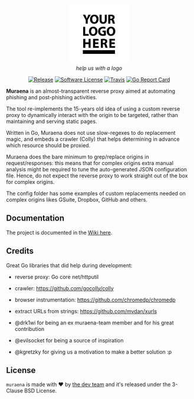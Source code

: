 <p align="center">
  <img alt="Muraena Logo" src="./media/img/muraena-logo.jpg"
   height="160" /><br>
	<i>help us with a logo</i>
	<p align="center">
    <a href="https://github.com/muraenateam/muraena/releases/latest"><img alt="Release" src="https://img.shields.io/github/release/muraenateam/muraena.svg?style=flat-square"></a>
    <a href="https://github.com/muraenateam/muraena/blob/master/LICENSE.md"><img alt="Software License" src="https://img.shields.io/badge/license-BSD-brightgreen.svg?style=flat-square"></a>
    <a href="https://travis-ci.org/muraenateam/muraena"><img alt="Travis" src="https://img.shields.io/travis/muraenateam/muraena/master.svg?style=flat-square"></a> 
    <a href="https://goreportcard.com/report/github.com/muraenateam/muraena"><img alt="Go Report Card" src="https://goreportcard.com/badge/github.com/muraenateam/muraena?style=flat-square&fuckgithubcache=1"></a>
  </p>
</p>

**Muraena** is an almost-transparent reverse proxy aimed at automating phishing and post-phishing activities.

The tool re-implements the 15-years old idea of using a custom reverse proxy to dynamically interact with the 
origin to be targeted, rather than maintaining and serving static pages.

Written in Go, Muraena does not use slow-regexes to do replacement magic, and embeds a crawler (Colly)
that helps determining in advance which resource should be proxied.

Muraena does the bare minimum to grep/replace origins in request/responses: this means
that for complex origins extra manual analysis might be required to tune the auto-generated JSON configuration file.
Hence, do not expect the reverse proxy to work straight out of the box for complex origins. 

The config folder has some examples of custom replacements needed on complex origins likes GSuite, Dropbox, GitHub 
and others.


## Documentation

The project is documented in the [Wiki here](https://github.com/muraenateam/muraena/wiki).


## Credits

Great Go libraries that did help during development:
  - reverse proxy: Go core net/httputil
  - crawler: https://github.com/gocolly/colly
  - browser instrumentation: https://github.com/chromedp/chromedp
  - extract URLs from strings: https://github.com/mvdan/xurls

- @drk1wi for being an ex muraena-team member and for his great contribution
- @evilsocket for being a source of inspiration
- @kgretzky for giving us a motivation to make a better solution :p


## License

`muraena` is made with ❤️ by [the dev team](https://github.com/orgs/muraenateam/people) and it's released under the 3-Clause BSD License.
